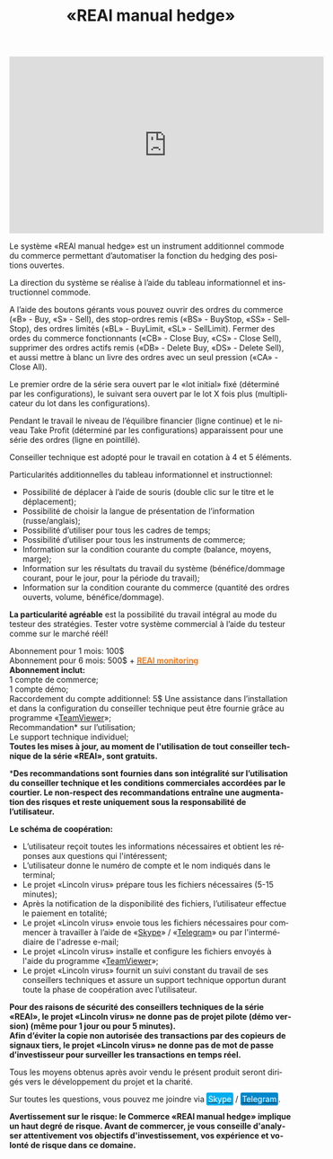﻿---
layout: post-ea

group: Conseiller technique
title: «REAl manual hedge»
meta: Le système «REAl manual hedge» est un instrument additionnel commode du commerce permettant d’automatiser la fonction du hedging des positions ouvertes. Tous les moyens obtenus après avoir vendu le présent produit seront dirigés vers le développement du projet et la charité.

logo: real_manual_hedge.svg
og: img/og-real-manual-hedge.jpg

order: 8

category: ea

lang: fr
ref: real_manual_hedge
---

<div class="video-container mb-3">
  <iframe class="mx-auto d-block" width="560" height="315" src="https://www.youtube.com/embed/rZQnHByerlY?rel=0&amp;controls=2&amp;showinfo=0" frameborder="0" allow="autoplay; encrypted-media" allowfullscreen> </iframe>
</div>


Le système «REAl manual hedge» est un instrument additionnel commode du commerce permettant d’automatiser la fonction du hedging des positions ouvertes.  

La direction du système se réalise à l’aide du tableau informationnel et instructionnel commode.  

A l’aide des boutons gérants vous pouvez ouvrir des ordres du commerce («B» - Buy, «S» - Sell), des stop-ordres remis («BS» - BuyStop, «SS» - SellStop), des ordres limités («BL» - BuyLimit, «SL» - SellLimit). Fermer des ordes du commerce fonctionnants («CB» - Close Buy, «CS» - Close Sell), supprimer des ordres actifs remis («DB» - Delete Buy, «DS» - Delete Sell), et aussi mettre à blanc un livre des ordres avec un seul pression («CA» - Close All).  

Le premier ordre de la série sera ouvert par le «lot initial» fixé (déterminé par les configurations), le suivant sera ouvert par le lot X fois plus (multiplicateur du lot dans les configurations).  

Pendant le travail le niveau de l’équilibre financier (ligne continue) et le niveau Take Profit (déterminé par les configurations) apparaissent pour une série des ordres (ligne en pointillé).  

Conseiller technique est adopté pour le travail en cotation à 4 et 5 éléments.  

Particularités additionnelles du tableau informationnel et instructionnel:

  - Possibilité de déplacer à l’aide de souris (double clic sur le titre et le déplacement);
  - Possibilité de choisir la langue de présentation de l’information (russe/anglais);
  - Possibilité d’utiliser pour tous les cadres de temps;
  - Possibilité d’utiliser pour tous les instruments de commerce;
  - Information sur la condition courante du compte (balance, moyens, marge);
  - Information sur les résultats du travail du système (bénéfice/dommage courant, pour le jour, pour la période du travail);
  - Information sur la condition courante du commerce (quantité des ordres ouverts, volume, bénéfice/dommage).
  
**La particularité agréable** est la possibilité du travail intégral au mode du testeur des stratégies. Tester votre système commercial à l’aide du testeur comme sur le marché réél!  

Abonnement pour 1 mois: 100$  
  Abonnement pour 6 mois: 500$ + **<a href="https://lincolnvirus.com/projects/fr/forex/real_monitoring.html" target="_blank"><span style="color:#f07e20">REAl monitoring</span></a>**  
  **Abonnement inclut:**  
  1 compte de commerce;  
  1 compte démo;  
  Raccordement du compte additionnel: 5$
  Une assistance dans  l’installation et dans la configuration du conseiller technique peut être fournie grâce au programme «<a href="https://www.teamviewer.com/" target="_blank">TeamViewer</a>»;  
  Recommandation* sur l’utilisation;  
  Le support technique individuel;  
  **Toutes les mises à jour, au moment de l'utilisation de tout conseiller technique de la série «REAl», sont gratuits.**  
  
***Des recommandations sont fournies dans son intégralité sur l’utilisation du conseiller technique et les conditions commerciales accordées par le courtier. Le non-respect des recommandations entraîne une augmentation des risques et reste uniquement sous la responsabilité de l’utilisateur.**  

**Le schéma de coopération:**  

- L’utilisateur reçoit toutes les informations nécessaires et obtient les réponses aux questions qui l'intéressent;  
- L’utilisateur donne le numéro de compte et le nom indiqués dans le terminal;  
- Le projet «Lincoln virus» prépare tous les fichiers nécessaires (5-15 minutes);  
- Après la notification de la disponibilité des fichiers, l’utilisateur effectue le paiement en totalité;  
- Le projet «Lincoln virus» envoie tous les fichiers nécessaires pour commencer à travailler à l’aide de «<a href="skype:chutkoy89?call" target="_blank">Skype</a>» / «<a href="https://t.me/chutkoy" target="_blank">Telegram</a>» ou par l'intermédiaire de l'adresse e-mail;  
- Le projet «Lincoln virus» installe et configure les fichiers envoyés à l'aide du programme «<a href="https://www.teamviewer.com/" target="_blank">TeamViewer</a>»;  
- Le projet «Lincoln virus» fournit un suivi constant du travail de ses conseillers techniques et assure un support technique opportun durant toute la phase de coopération avec l’utilisateur.  

**Pour des raisons de sécurité des conseillers techniques de la série «REAl», le projet «Lincoln virus» ne donne pas de projet pilote (démo version) (même pour 1 jour ou pour 5 minutes).**  
**Afin d’éviter la copie non autorisée des transactions par des copieurs de signaux tiers, le projet «Lincoln virus» ne donne pas de mot de passe d’investisseur pour surveiller les transactions en temps réel.**  

Tous les moyens obtenus après avoir vendu le présent produit seront dirigés vers le développement du projet et la charité.  

Sur toutes les questions, vous pouvez me joindre via <a href="skype:chutkoy89?call" target="_blank"><span style="background-color:#00aff0; color:white; padding:3px; border-radius: 3px">Skype</span></a> / <a href="https://t.me/chutkoy" target="_blank"><span style="background-color:#0088cc; color:white; padding:3px; border-radius: 3px">Telegram</span></a>.  

**Avertissement sur le risque: le Commerce «REAl manual hedge» implique un haut degré de risque. Avant de commercer, je vous conseille d'analyser attentivement vos objectifs d'investissement, vos expérience et volonté de risque dans ce domaine.**
